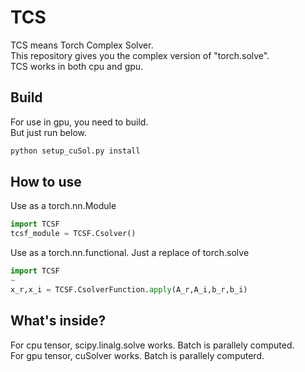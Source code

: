 # TCS
TCS means Torch Complex Solver.  
This repository gives you the complex version of "torch.solve".  
TCS works in both cpu and gpu.

## Build
For use in gpu, you need to build.  
But just run below.

```sh
python setup_cuSol.py install
```

## How to use
Use as a torch.nn.Module

```python
import TCSF
tcsf_module = TCSF.Csolver()
```

Use as a torch.nn.functional. Just a replace of torch.solve

```python
import TCSF
~
x_r,x_i = TCSF.CsolverFunction.apply(A_r,A_i,b_r,b_i)
```
## What's inside?
For cpu tensor, scipy.linalg.solve works. Batch is parallely computed.  
For gpu tensor, cuSolver works. Batch is parallely computerd.
